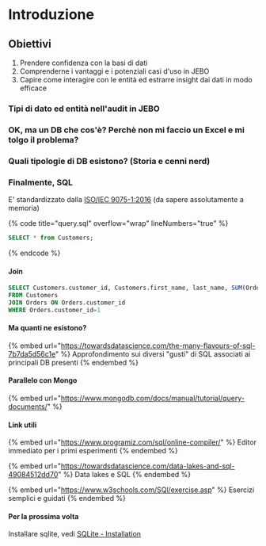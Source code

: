 # Introduzione

## Obiettivi

1. Prendere confidenza con la basi di dati
2. Comprenderne i vantaggi e i potenziali casi d'uso in JEBO
3. Capire come interagire con le entità ed estrarre insight dai dati in modo efficace

### Tipi di dato ed entità nell'audit in JEBO



### OK, ma un DB che cos'è? Perchè non mi faccio un Excel e mi tolgo il problema?



### Quali tipologie di DB esistono? (Storia e cenni nerd)



### Finalmente, SQL

E' standardizzato dalla [ISO/IEC 9075-1:2016](https://www.iso.org/standard/63555.html) (da sapere assolutamente a memoria)

{% code title="query.sql" overflow="wrap" lineNumbers="true" %}
```sql
SELECT * from Customers;
```
{% endcode %}

#### Join

```sql
SELECT Customers.customer_id, Customers.first_name, last_name, SUM(Orders.amount) as "Totale fatturato"
FROM Customers
JOIN Orders ON Orders.customer_id
WHERE Orders.customer_id=1
```

#### Ma quanti ne esistono?

{% embed url="https://towardsdatascience.com/the-many-flavours-of-sql-7b7da5d56c1e" %}
Approfondimento sui diversi "gusti" di SQL associati ai principali DB presenti
{% endembed %}

#### Parallelo con Mongo

{% embed url="https://www.mongodb.com/docs/manual/tutorial/query-documents/" %}

#### Link utili

{% embed url="https://www.programiz.com/sql/online-compiler/" %}
Editor immediato per i primi esperimenti
{% endembed %}

{% embed url="https://towardsdatascience.com/data-lakes-and-sql-49084512dd70" %}
Data lakes e SQL
{% endembed %}

{% embed url="https://www.w3schools.com/SQl/exercise.asp" %}
Esercizi semplici e guidati
{% endembed %}

#### Per la prossima volta

Installare sqlite, vedi [SQLite - Installation](https://www.tutorialspoint.com/sqlite/sqlite\_installation.htm)

